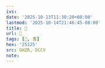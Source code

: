 ```yaml
---
ivs:
date: '2025-10-13T11:30:20+08:00'
lastmod: '2025-10-14T21:46:45-08:00'
title: 󰥙
url: 󰥙
tags: [𥄥, 耆]
hex: '25125'
src: GHZR, DCCV
note:
---
```

